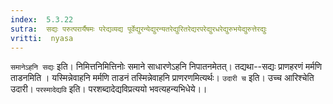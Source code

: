 ```yaml
---
index:  5.3.22
sutra:  सद्यः परुत्परार्यैषमः परेद्यव्यद्य पूर्वेद्युरन्येद्युरन्यतरेद्युरितरेद्यरपरेद्युरधरेद्युरुभयेद्युरुत्तेरद्युः
vritti:  nyasa
---
```


`समानेऽहनि सद्यः` इति। निमित्तनिमित्तिनोः समाने साधारणेऽहनि निपातनमेतत्। तद्यथा--सद्यः प्राणहरणं मर्मणि ताडनमिति । यस्मिन्नेवाहनि मर्मणि ताडनं तस्मिन्नेवाहनि प्राणरणमित्यर्थः।
`उदारी च` इति। उच्च आरिश्चेति उदारी।
`परस्मादेद्यवि` इति। परशब्दादेद्यविप्रत्ययो भवत्यहन्यभिधेये।।

